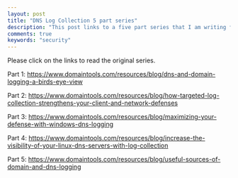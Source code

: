 ```yaml
---
layout: post
title: "DNS Log Collection 5 part series"
description: "This post links to a five part series that I am writing for DomainTools"
comments: true
keywords: "security"
---
```


Please click on the links to read the original series.

Part 1: https://www.domaintools.com/resources/blog/dns-and-domain-logging-a-birds-eye-view

Part 2: https://www.domaintools.com/resources/blog/how-targeted-log-collection-strengthens-your-client-and-network-defenses

Part 3: https://www.domaintools.com/resources/blog/maximizing-your-defense-with-windows-dns-logging

Part 4: https://www.domaintools.com/resources/blog/increase-the-visibility-of-your-linux-dns-servers-with-log-collection

Part 5: https://www.domaintools.com/resources/blog/useful-sources-of-domain-and-dns-logging
